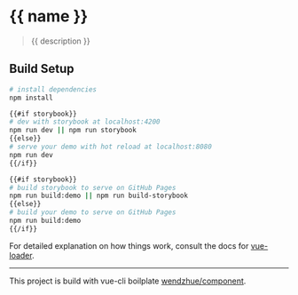# {{ name }}

> {{ description }}

## Build Setup

```sh
# install dependencies
npm install

{{#if storybook}}
# dev with storybook at localhost:4200
npm run dev || npm run storybook
{{else}}
# serve your demo with hot reload at localhost:8080
npm run dev
{{/if}}

{{#if storybook}}
# build storybook to serve on GitHub Pages
npm run build:demo || npm run build-storybook
{{else}}
# build your demo to serve on GitHub Pages
npm run build:demo
{{/if}}
```

For detailed explanation on how things work, consult the docs for [vue-loader](http://vuejs.github.io/vue-loader).

---

This project is build with vue-cli boilplate [wendzhue/component](https://github.com/wendzhue/component).
